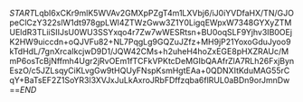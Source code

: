 $START$LqbI6xCKr9mlK5WVAv2GMXpPZgT4m1LXVbj6/iJ0iYVDfaHX/TN/GJOpeClCzY322slW1dt978gpLWl4ZTWzGww3Z1Y0LigqEWpxW7348GYXyZTMUEldR3TLiiSIIJsU0WU3SSYxqo4r7Zw7wWESRtsn+BU0oqSLF9Yjhv3IB0OEjK2HW9uiccdn+oQJVFu82+NL7PqgLg9GQZuJZfz+MH9jP21YoxoGduJyoo9kTdHdL/7gnXrcaIkcjwD9D1/JQW42CMs+h2uheH4hoZxEGE8pHXZRAUc/MmP6osTcBjNffmh4Ugr2jRvOEm1fTCFkVPKtcDeMGIbQAAfrZlA7RLh26FxjBynEszO/c5JZLsqyCiKLvgGw9tHQUyFNspKsmHgtEAa+0QDNXItKduMAG55rCqY+BaTsEF2Z1SoYR3l3XVJxJuLkAxroJRbFDffzqba6flRUL0aBDn9orJmnDw==$END$